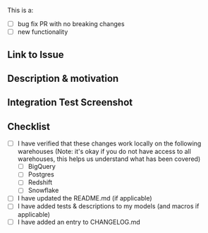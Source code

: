 This is a:
- [ ] bug fix PR with no breaking changes
- [ ] new functionality

## Link to Issue 
<!---
Include this section if you are closing an open issue
e.g. 
Closes #13
-->


## Description & motivation
<!---
Describe your changes, and why you're making them.
-->

## Integration Test Screenshot
<!---
Screenshot of passing integration tests locally
-->

## Checklist
- [ ] I have verified that these changes work locally on the following warehouses (Note: it's okay if you do not have access to all warehouses, this helps us understand what has been covered)
    - [ ] BigQuery
    - [ ] Postgres
    - [ ] Redshift
    - [ ] Snowflake
- [ ] I have updated the README.md (if applicable)
- [ ] I have added tests & descriptions to my models (and macros if applicable)
- [ ] I have added an entry to CHANGELOG.md